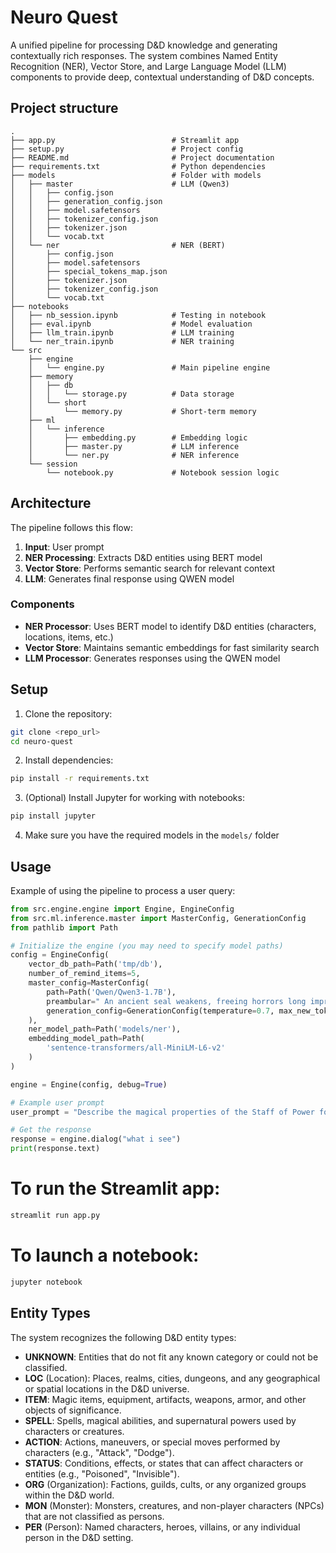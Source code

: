 # Neuro Quest

A unified pipeline for processing D&D knowledge and generating contextually rich responses. The system combines Named Entity Recognition (NER), Vector Store, and Large Language Model (LLM) components to provide deep, contextual understanding of D&D concepts.

## Project structure
```
.
├── app.py                          # Streamlit app 
├── setup.py                        # Project config
├── README.md                       # Project documentation
├── requirements.txt                # Python dependencies
├── models                          # Folder with models
│   ├── master                      # LLM (Qwen3) 
│   │   ├── config.json             
│   │   ├── generation_config.json  
│   │   ├── model.safetensors     
│   │   ├── tokenizer_config.json  
│   │   ├── tokenizer.json 
│   │   └── vocab.txt  
│   └── ner                         # NER (BERT)
│       ├── config.json             
│       ├── model.safetensors       
│       ├── special_tokens_map.json 
│       ├── tokenizer.json          
│       ├── tokenizer_config.json   
│       └── vocab.txt               
├── notebooks                       
│   ├── nb_session.ipynb            # Testing in notebook
│   ├── eval.ipynb                  # Model evaluation
│   ├── llm_train.ipynb             # LLM training
│   └── ner_train.ipynb             # NER training
└── src                             
    ├── engine
    │   └── engine.py               # Main pipeline engine
    ├── memory
    │   ├── db
    │   │   └── storage.py          # Data storage
    │   └── short
    │       └── memory.py           # Short-term memory
    ├── ml
    │   └── inference
    │       ├── embedding.py        # Embedding logic
    │       ├── master.py           # LLM inference
    │       └── ner.py              # NER inference
    └── session
        └── notebook.py             # Notebook session logic
```

## Architecture

The pipeline follows this flow:

1. **Input**: User prompt
2. **NER Processing**: Extracts D&D entities using BERT model
4. **Vector Store**: Performs semantic search for relevant context
5. **LLM**: Generates final response using QWEN model

### Components

- **NER Processor**: Uses BERT model to identify D&D entities (characters, locations, items, etc.)
- **Vector Store**: Maintains semantic embeddings for fast similarity search
- **LLM Processor**: Generates responses using the QWEN model

## Setup

1. Clone the repository:
```bash
git clone <repo_url>
cd neuro-quest
```
2. Install dependencies:
```bash
pip install -r requirements.txt
```
3. (Optional) Install Jupyter for working with notebooks:
```bash
pip install jupyter
```
4. Make sure you have the required models in the `models/` folder


## Usage

Example of using the pipeline to process a user query:

```python
from src.engine.engine import Engine, EngineConfig
from src.ml.inference.master import MasterConfig, GenerationConfig
from pathlib import Path

# Initialize the engine (you may need to specify model paths)
config = EngineConfig(
    vector_db_path=Path('tmp/db'),
    number_of_remind_items=5,
    master_config=MasterConfig(
        path=Path('Qwen/Qwen3-1.7B'),
        preambular=" An ancient seal weakens, freeing horrors long imprisoned. The realm trembles, its hope fading with the dying light. You must journey where others fear to tread before the final dusk falls.",
        generation_config=GenerationConfig(temperature=0.7, max_new_tokens=128),
    ),
    ner_model_path=Path('models/ner'),
    embedding_model_path=Path(
        'sentence-transformers/all-MiniLM-L6-v2'
    )
)

engine = Engine(config, debug=True) 

# Example user prompt
user_prompt = "Describe the magical properties of the Staff of Power found in Waterdeep."

# Get the response
response = engine.dialog("what i see")
print(response.text)
```

# To run the Streamlit app:
```bash
streamlit run app.py
```

# To launch a notebook:
```bash
jupyter notebook
```

## Entity Types

The system recognizes the following D&D entity types:

- **UNKNOWN**: Entities that do not fit any known category or could not be classified.
- **LOC** (Location): Places, realms, cities, dungeons, and any geographical or spatial locations in the D&D universe.
- **ITEM**: Magic items, equipment, artifacts, weapons, armor, and other objects of significance.
- **SPELL**: Spells, magical abilities, and supernatural powers used by characters or creatures.
- **ACTION**: Actions, maneuvers, or special moves performed by characters (e.g., "Attack", "Dodge").
- **STATUS**: Conditions, effects, or states that can affect characters or entities (e.g., "Poisoned", "Invisible").
- **ORG** (Organization): Factions, guilds, cults, or any organized groups within the D&D world.
- **MON** (Monster): Monsters, creatures, and non-player characters (NPCs) that are not classified as persons.
- **PER** (Person): Named characters, heroes, villains, or any individual person in the D&D setting.
